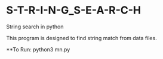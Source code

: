 # S-T-R-I-N-G_S-E-A-R-C-H
String search in python

This program is designed to find string match from data files.

**To Run:
python3 mn.py


